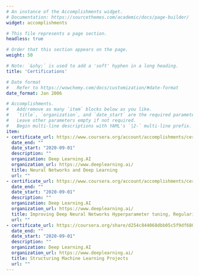 ```yaml
---
# An instance of the Accomplishments widget.
# Documentation: https://sourcethemes.com/academic/docs/page-builder/
widget: accomplishments

# This file represents a page section.
headless: true

# Order that this section appears on the page.
weight: 50

# Note: `&shy;` is used to add a 'soft' hyphen in a long heading.
title: 'Certifications'

# Date format
#   Refer to https://wowchemy.com/docs/customization/#date-format
date_format: Jan 2006

# Accomplishments.
#   Add/remove as many `item` blocks below as you like.
#   `title`, `organization`, and `date_start` are the required parameters.
#   Leave other parameters empty if not required.
#   Begin multi-line descriptions with YAML's `|2-` multi-line prefix.
item:
- certificate_url: https://www.coursera.org/account/accomplishments/certificate/9KCCH47E5R5A
  date_end: ""
  date_start: "2020-09-01"
  description: ""
  organization: Deep Learning.AI
  organization_url: https://www.deeplearning.ai/
  title: Neural Networks and Deep Learning
  url: ""
- certificate_url: https://www.coursera.org/account/accomplishments/certificate/4Z2GW247K9XZ
  date_end: ""
  date_start: "2020-09-01"
  description: ""
  organization: Deep Learning.AI
  organization_url: https://www.deeplearning.ai/
  title: Improving Deep Neural Networks Hyperparameter tuning, Regularization and Optimization
  url: ""
- certificate_url: https://coursera.org/share/d254c844068dbb05c5f9df68060a5830
  date_end: ""
  date_start: "2020-09-01"
  description: ""
  organization: Deep Learning.AI
  organization_url: https://www.deeplearning.ai/
  title: Structuring Machine Learning Projects
  url: ""
---
```

